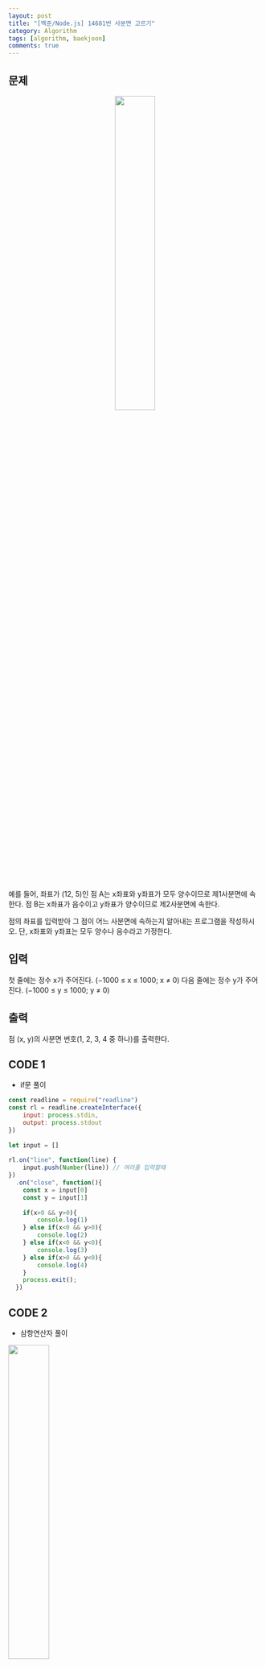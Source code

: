 ```yaml
---
layout: post
title: "[백준/Node.js] 14681번 사분면 고르기"
category: Algorithm
tags: [algorithm, baekjoon]
comments: true
---
```


## 문제
<p align="center"><img width="40%"  src="https://user-images.githubusercontent.com/76654131/138585590-17fffe13-5378-49a9-bc60-140cd959556d.png"></p>
예를 들어, 좌표가 (12, 5)인 점 A는 x좌표와 y좌표가 모두 양수이므로 제1사분면에 속한다. 점 B는 x좌표가 음수이고 y좌표가 양수이므로 제2사분면에 속한다.

점의 좌표를 입력받아 그 점이 어느 사분면에 속하는지 알아내는 프로그램을 작성하시오. 단, x좌표와 y좌표는 모두 양수나 음수라고 가정한다.

## 입력
첫 줄에는 정수 x가 주어진다. (−1000 ≤ x ≤ 1000; x ≠ 0) 다음 줄에는 정수 y가 주어진다. (−1000 ≤ y ≤ 1000; y ≠ 0)

## 출력
점 (x, y)의 사분면 번호(1, 2, 3, 4 중 하나)를 출력한다.

## CODE 1
- if문 풀이

```javascript
const readline = require("readline")
const rl = readline.createInterface({
    input: process.stdin,
    output: process.stdout
})
 
let input = []
 
rl.on("line", function(line) {
    input.push(Number(line)) // 여러줄 입력할때
})
  .on("close", function(){
    const x = input[0]
    const y = input[1]
 
    if(x>0 && y>0){
        console.log(1)
    } else if(x<0 && y>0){
        console.log(2)
    } else if(x<0 && y<0){
        console.log(3)
    } else if(x>0 && y<0){
        console.log(4)
    } 
    process.exit();
  })

```
## CODE 2
- 삼항연산자 풀이

<img width="40%" src="https://user-images.githubusercontent.com/76654131/138585643-a9b346b3-74df-461f-95e0-b03843d351c9.png">

```javascript
const readline = require("readline")
const rl = readline.createInterface({
    input: process.stdin,
    output: process.stdout
})
 
let input = []
 
rl.on("line", function(line) {
    input.push(Number(line)) 
})
  .on("close", function(){
    const x = input[0]
    const y = input[1]
 
   if(x>0) {
       y>0 ? console.log(1) : console.log(4)
   } else if(x<0) {
       y>0 ? console.log(2) : console.log(3)
   }
    process.exit();
  })

```

<br>
<br>
<br>

>**Reference**   
본 포스팅은 아래 사이트를 참조 및 인용하여 개인공부 용도로 작성되었습니다.   
잘못된 내용 피드백 주시면 반영하겠습니다. 감사합니다.   
[]()